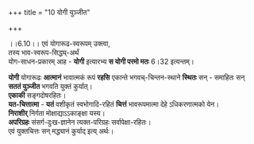 +++
title = "10 योगी युञ्जीत"

+++
  
  
।।6.10।। एवं योगारूढ-स्वरूपम् उक्त्वा,  
तस्य भाव-स्वरूप-सिद्ध्य्-अर्थं  
योग-साधन-प्रकारम् आह - **योगी** इत्यारभ्य **स योगी परमो मतः** 6।32 इत्यन्तम्। 

**योगी** योगारूढः **आत्मानं** भावात्मकं रूपं **रहसि** एकान्ते भगवच्-चिन्तन-स्थाने **स्थितः** सन् - समाहितः सन्  
**सततं युञ्जीत** भगवति युक्तं कुर्यात्।  
**एकाकी** सङ्गदोषरहितः।  
**यत-चित्तात्मा** - **यतं** वशीकृतं स्वभोगादि-रहितं **चित्तं** भावरूपमात्मा देहे ऽधिकरणात्मको येन।  
**निराशीर्** निर्गता मोक्षाद्याऽऽकाङ्क्षा यस्य।  
**अपरिग्रहः** संसर्ग-दुःख-ज्ञानेन त्यक्त-परिग्रहः सर्वापेक्षा-रहितः।  
एवं युक्तचित्तः सन् मद्ध्यानं कुर्याद् इत्य् अर्थः।  
  
